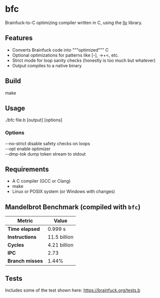 # bfc

Brainfuck-to-C optimizing compiler written in C, using the [llv](https://github.com/lvzrr/llv) library.

## Features

- Converts Brainfuck code into """optimized""" C
- Optional optimizations for patterns like [-], ->+<, etc.
- Strict mode for loop sanity checks (honestly is too much but whatever)
- Output compiles to a native binary

## Build

make

## Usage

./bfc file.b [output] [options]

### Options

--no-strict    disable safety checks on loops  
--opt          enable optimizer  
--dmp-tok      dump token stream to stdout

## Requirements

- A C compiler (GCC or Clang)
- make
- Linux or POSIX system (or Windows with changes)

## Mandelbrot Benchmark (compiled with `bfc`)

| Metric               | Value              |
|----------------------|--------------------|
| **Time elapsed**     | 0.999 s            |
| **Instructions**     | 11.5 billion       |
| **Cycles**           | 4.21 billion       |
| **IPC**              | 2.73               |
| **Branch misses**    | 1.44%              |

## Tests

Includes some of the test shown here: https://brainfuck.org/tests.b
